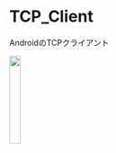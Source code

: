 # TCP_Client
AndroidのTCPクライアント

<img src="https://user-images.githubusercontent.com/94283685/158555063-2eacfac0-ae8d-4070-b120-b890b170a9f0.png" width="20%">
